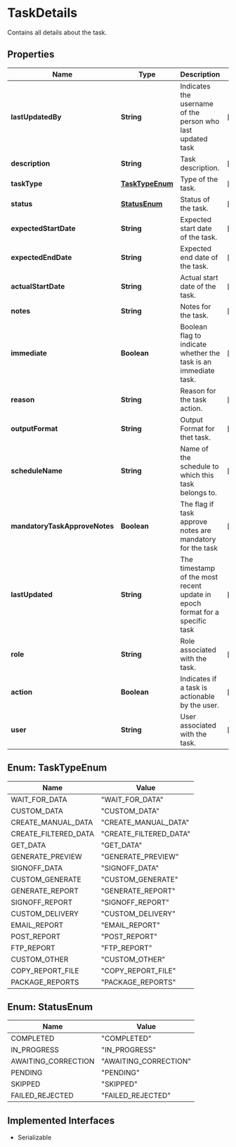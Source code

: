 

# TaskDetails

Contains all details about the task.

## Properties

Name | Type | Description | Notes
------------ | ------------- | ------------- | -------------
**lastUpdatedBy** | **String** | Indicates the username of the person who last updated task |  [optional]
**description** | **String** | Task description. |  [optional]
**taskType** | [**TaskTypeEnum**](#TaskTypeEnum) | Type of the task. |  [optional]
**status** | [**StatusEnum**](#StatusEnum) | Status of the task. |  [optional]
**expectedStartDate** | **String** | Expected start date of the task. |  [optional]
**expectedEndDate** | **String** | Expected end date of the task. |  [optional]
**actualStartDate** | **String** | Actual start date of the task. |  [optional]
**notes** | **String** | Notes for the task. |  [optional]
**immediate** | **Boolean** | Boolean flag to indicate whether the task is an immediate task. |  [optional]
**reason** | **String** | Reason for the task action. |  [optional]
**outputFormat** | **String** | Output Format for thet task. |  [optional]
**scheduleName** | **String** | Name of the schedule to which this task belongs to. |  [optional]
**mandatoryTaskApproveNotes** | **Boolean** | The flag if task approve notes are mandatory for the task |  [optional]
**lastUpdated** | **String** | The timestamp of the most recent update in epoch format for a specific task |  [optional]
**role** | **String** | Role associated with the task. |  [optional]
**action** | **Boolean** | Indicates if a task is actionable by the user. |  [optional]
**user** | **String** | User associated with the task. |  [optional]



## Enum: TaskTypeEnum

Name | Value
---- | -----
WAIT_FOR_DATA | &quot;WAIT_FOR_DATA&quot;
CUSTOM_DATA | &quot;CUSTOM_DATA&quot;
CREATE_MANUAL_DATA | &quot;CREATE_MANUAL_DATA&quot;
CREATE_FILTERED_DATA | &quot;CREATE_FILTERED_DATA&quot;
GET_DATA | &quot;GET_DATA&quot;
GENERATE_PREVIEW | &quot;GENERATE_PREVIEW&quot;
SIGNOFF_DATA | &quot;SIGNOFF_DATA&quot;
CUSTOM_GENERATE | &quot;CUSTOM_GENERATE&quot;
GENERATE_REPORT | &quot;GENERATE_REPORT&quot;
SIGNOFF_REPORT | &quot;SIGNOFF_REPORT&quot;
CUSTOM_DELIVERY | &quot;CUSTOM_DELIVERY&quot;
EMAIL_REPORT | &quot;EMAIL_REPORT&quot;
POST_REPORT | &quot;POST_REPORT&quot;
FTP_REPORT | &quot;FTP_REPORT&quot;
CUSTOM_OTHER | &quot;CUSTOM_OTHER&quot;
COPY_REPORT_FILE | &quot;COPY_REPORT_FILE&quot;
PACKAGE_REPORTS | &quot;PACKAGE_REPORTS&quot;



## Enum: StatusEnum

Name | Value
---- | -----
COMPLETED | &quot;COMPLETED&quot;
IN_PROGRESS | &quot;IN_PROGRESS&quot;
AWAITING_CORRECTION | &quot;AWAITING_CORRECTION&quot;
PENDING | &quot;PENDING&quot;
SKIPPED | &quot;SKIPPED&quot;
FAILED_REJECTED | &quot;FAILED_REJECTED&quot;


## Implemented Interfaces

* Serializable


